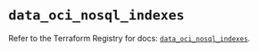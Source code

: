 # `data_oci_nosql_indexes`

Refer to the Terraform Registry for docs: [`data_oci_nosql_indexes`](https://registry.terraform.io/providers/oracle/oci/7.19.0/docs/data-sources/nosql_indexes).
